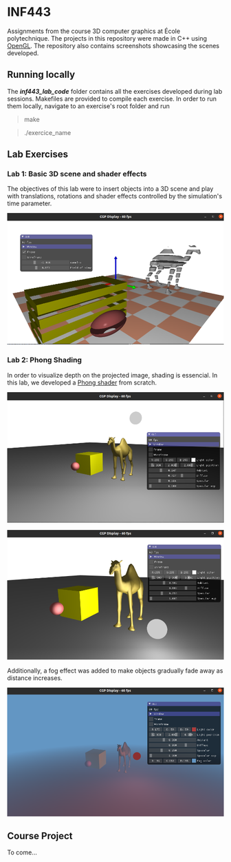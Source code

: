 # INF443

Assignments from the course 3D computer graphics at École polytechnique. The projects in this repository were made in C++ using [OpenGL](https://learnopengl.com/Introduction). The repository also contains screenshots showcasing the scenes developed.

## Running locally

The ***inf443_lab_code*** folder contains all the exercises developed during lab sessions. Makefiles are provided to compile each exercise. In order to run them locally, navigate to an exercise's root folder and run

> make

> ./exercice_name

## Lab Exercises

### Lab 1: Basic 3D scene and shader effects

The objectives of this lab were to insert objects into a 3D scene and play with translations, rotations and shader effects controlled by the simulation's time parameter.

![intro](screenshots/Shader_effects.png)

### Lab 2: Phong Shading

In order to visualize depth on the projected image, shading is essencial. In this lab, we developed a [Phong shader](https://en.wikipedia.org/wiki/Phong_shading#:~:text=Phong%20shading%20interpolates%20surface%20normals,and%20the%20Phong%20reflection%20model.) from scratch.

![shader1](screenshots/Shader_Phong.png)

![shader2](screenshots/Shader_Phong2.png)

Additionally, a fog effect was added to make objects gradually fade away as distance increases.

![shader3](screenshots/Shader_Phong_Fog.png)

## Course Project

To come...